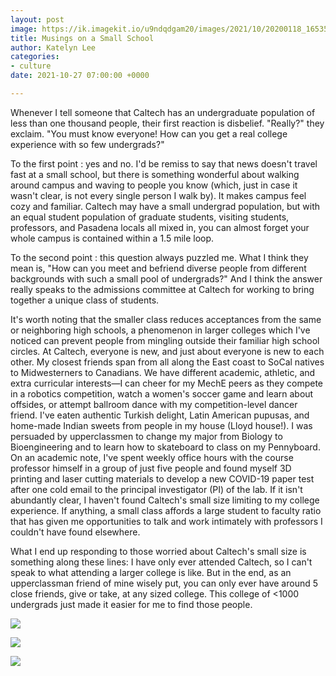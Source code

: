 ```yaml
---
layout: post
image: https://ik.imagekit.io/u9ndqdgam20/images/2021/10/20200118_165359.jpg
title: Musings on a Small School
author: Katelyn Lee
categories:
- culture
date: 2021-10-27 07:00:00 +0000

---
```

Whenever I tell someone that Caltech has an undergraduate population of less than one thousand people, their first reaction is disbelief. "Really?" they exclaim. "You must know everyone! How can you get a real college experience with so few undergrads?"

To the first point : yes and no. I'd be remiss to say that news doesn't travel fast at a small school, but there is something wonderful about walking around campus and waving to people you know (which, just in case it wasn't clear, is not every single person I walk by). It makes campus feel cozy and familiar. Caltech may have a small undergrad population, but with an equal student population of graduate students, visiting students, professors, and Pasadena locals all mixed in, you can almost forget your whole campus is contained within a 1.5 mile loop.

To the second point : this question always puzzled me. What I think they mean is, "How can you meet and befriend diverse people from different backgrounds with such a small pool of undergrads?" And I think the answer really speaks to the admissions committee at Caltech for working to bring together a unique class of students.

It's worth noting that the smaller class reduces acceptances from the same or neighboring high schools, a phenomenon in larger colleges which I've noticed can prevent people from mingling outside their familiar high school circles. At Caltech, everyone is new, and just about everyone is new to each other. My closest friends span from all along the East coast to SoCal natives to Midwesterners to Canadians. We have different academic, athletic, and extra curricular interests—I can cheer for my MechE peers as they compete in a robotics competition, watch a women's soccer game and learn about offsides, or attempt ballroom dance with my competition-level dancer friend. I've eaten authentic Turkish delight, Latin American pupusas, and home-made Indian sweets from people in my house (Lloyd house!). I was persuaded by upperclassmen to change my major from Biology to Bioengineering and to learn how to skateboard to class on my Pennyboard. On an academic note, I've spent weekly office hours with the course professor himself in a group of just five people and found myself 3D printing and laser cutting materials to develop a new COVID-19 paper test after one cold email to the principal investigator (PI) of the lab. If it isn't abundantly clear, I haven't found Caltech's small size limiting to my college experience. If anything, a small class affords a large student to faculty ratio that has given me opportunities to talk and work intimately with professors I couldn't have found elsewhere.

What I end up responding to those worried about Caltech's small size is something along these lines: I have only ever attended Caltech, so I can't speak to what attending a larger college is like. But in the end, as an upperclassman friend of mine wisely put, you can only ever have around 5 close friends, give or take, at any sized college. This college of <1000 undergrads just made it easier for me to find those people.

![](https://ik.imagekit.io/u9ndqdgam20/images/2021/10/20190923_190301.jpg)

![](https://ik.imagekit.io/u9ndqdgam20/images/2021/10/20191119_164404.jpg)

![](https://ik.imagekit.io/u9ndqdgam20/images/2021/10/20200118_165359.jpg)